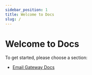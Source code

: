 ```yaml
---
sidebar_position: 1
title: Welcome to Docs
slug: /
---
```


# Welcome to Docs

To get started, please choose a section:

- [Email Gateway Docs](/docs/email-gateway-cloudflare/)
